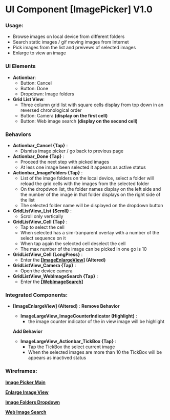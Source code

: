 # UI Component [ImagePicker] V1.0
### Usage:
- Browse images on local device from different folders
- Search static images / gif moving images from Internet
- Pick images from the list and preivews of selected images
- Enlarge to view an image

### UI Elements
- **Actionbar**:
  - Button: Cancel
  - Button: Done
  - Dropdown: Image folders
- **Grid List View**: 
  - Three column grid list with square cells display from top down in an reversed chronological order
  - Button: Camera **(display on the first cell)**
  - Button: Web image search **(display on the second cell)**

### Behaviors 
- **Actionbar_Cancel {Tap}** : 
  - Dismiss image picker / go back to previous page
- **Actionbar_Done {Tap}** : 
  - Proceed the next step with picked images
  - At less one image been selected it appears as active status
- **Actionbar_ImageFolders {Tap}** : 
  - List of the image folders on the local device, select a folder will reload the grid cells with the images from the selected folder
  - On the dropdwon list, the folder names display on the left side and the number of the image in that folder displays on the right side of the list 
  - The selected folder name will be displayed on the dropdown button
- **GridListView_List {Scroll}** : 
  - Scroll only vertically 
- **GridListView_Cell {Tap}** : 
  - Tap to select the cell 
  - When selected has a sim-tranparent overlay with a number of the select sequence on it
  - When tap again the selected cell deselect the cell
  - The max number of the image can be picked in one go is 10
- **GridListView_Cell {LongPress}** : 
  - Enter the **[[ImageEnlargeView]](https://hackmd.io/BwFgZgRgTAjAnFAtDCBjArIkA2HiHoAmiqAzHBMHAKaEAMMA7NUA) (Altered)**
- **GridListView_Camera {Tap}** : 
  - Open the device camera
- **GridListView_WebImageSearch {Tap}** : 
  - Enter the **[[WebImageSearch]](https://hackmd.io/OwUwhsCMBMAsCcBaAJgYwKxkbAZugDImOuiIvMPtAMzrLrUBsj0QA===)** 

### Integrated Components:
- **[ImageEnlargeView] (Altered)** : 
  **Remove Behavior**
  - **ImageLargeView_ImageCounterIndicator (Highlight)** : 
    - the image counter indicator of the in view image will be highlight

  **Add Behavior**
  - **ImageLargeView_Actionbar_TickBox {Tap}** :
    - Tap the TickBox the select current image
    - When the selected images are more than 10 the TickBox will be appears as inactived status
    
### Wireframes:
**[Image Picker Main](https://share.weiyun.com/050a0fc50b878e7982152c7f430fc6d1)**

**[Enlarge Image View](https://share.weiyun.com/e5f7e9fa8d86f0eae170fd579a8ef487)**

**[Image Folders Dropdown](https://share.weiyun.com/fb13c4faf33a84eac999edfd3c33c9ed)**

**[Web Image Search](https://share.weiyun.com/de3eac61c20b03c85816aadb75b73abc)**
